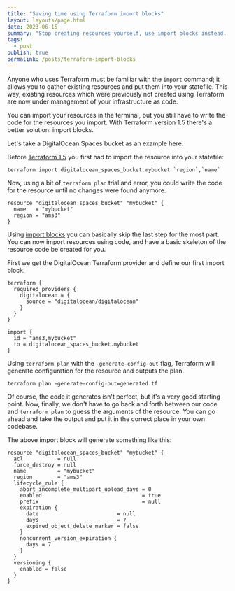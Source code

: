 ```yaml
---
title: "Saving time using Terraform import blocks"
layout: layouts/page.html
date: 2023-06-15
summary: "Stop creating resources yourself, use import blocks instead. A new feature in Terraform 1.5."
tags:
  - post
publish: true
permalink: /posts/terraform-import-blocks
---
```


Anyone who uses Terraform must be familiar with the `import` command; it allows you to gather existing resources and put them into your statefile. This way, existing resources which were previously not created using Terraform are now under management of your infrastructure as code.

You can import your resources in the terminal, but you still have to write the code for the resources you import. With Terraform version 1.5 there's a better solution: import blocks.

<!--more-->

Let's take a DigitalOcean Spaces bucket as an example here.

Before [Terraform 1.5](https://www.hashicorp.com/blog/terraform-1-5-brings-config-driven-import-and-checks) you first had to import the resource into your statefile:

```
terraform import digitalocean_spaces_bucket.mybucket `region`,`name`
```

Now, using a bit of `terraform plan` trial and error, you could write the code for the resource until no changes were found anymore.

```
resource "digitalocean_spaces_bucket" "mybucket" {
  name   = "mybucket"
  region = "ams3"
}
```

Using [import blocks](https://developer.hashicorp.com/terraform/tutorials/state/state-import) you can basically skip the last step for the most part. You can now import resources using code, and have a basic skeleton of the resource code be created for you.

First we get the DigitalOcean Terraform provider and define our first import block.

```
terraform {
  required_providers {
    digitalocean = {
      source = "digitalocean/digitalocean"
    }
  }
}

import {
  id = "ams3,mybucket"
  to = digitalocean_spaces_bucket.mybucket
}
```

Using `terraform plan` with the `-generate-config-out` flag, Terraform will generate configuration for the resource and outputs the plan.

```
terraform plan -generate-config-out=generated.tf
```

Of course, the code it generates isn't perfect, but it's a very good starting point. Now, finally, we don't have to go back and forth between our code and `terraform plan` to guess the arguments of the resource. You can go ahead and take the output and put it in the correct place in your own codebase.

The above import block will generate something like this:

```
resource "digitalocean_spaces_bucket" "mybucket" {
  acl           = null
  force_destroy = null
  name          = "mybucket"
  region        = "ams3"
  lifecycle_rule {
    abort_incomplete_multipart_upload_days = 0
    enabled                                = true
    prefix                                 = null
    expiration {
      date                         = null
      days                         = 7
      expired_object_delete_marker = false
    }
    noncurrent_version_expiration {
      days = 7
    }
  }
  versioning {
    enabled = false
  }
}
```